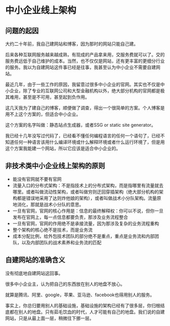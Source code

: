 # 中小企业线上架构

## 问题的起因

大约二十年前，我自己建网站和博客，因为那时的网站只能自己建。

后来各种互联网服务越来越成熟，有现成的产品拿来用，交服务费就可以了。交的服务费远低于自己维护的成本。当然，也不仅仅是网站，还有更丰富的更细分行业的服务。我以为自建网站这件事已经是往事，我甚至认为中小企业不需要自建网站。

最近几年，由于一些工作的原因，我留意过很多中小企业的官网。其实也不仅是中小企业，除了专业的互联网公司和大型金融机构以外，绝大部分机构的官网都是极其难用，甚至是不可用，甚至起到负作用。

这几天我为了建自己的博客，顺便做了调查，得出一个很简单的方案。个人博客是用不上这个方案的，但适合中小企业。

这个方案的名字叫做：静态站点生成器，或者SSG or static site generator。

我已经十几年没写过代码了，已经看不懂任何编程语言的任何一个语句了，已经不知道任何一种语言该用什么编译环境或什么解释环境或者什么运行环境了，但是用这个方案我能建一个网站，所以它应该是适合中小企业的。

## **非技术类中小企业线上架构的原则**

* 能没有官网就不要有官网
* 流量入口的分布式架构：不是指技术上的分布式架构，而是指哪里有流量就去哪里。或者叫做流动性架构，或者叫做穷则迂回穿插架构（绝大部分机构的架构都是错误地采用了达则炸他娘的架构），或者叫做战术小分队架构。流量原地消化，那就是战术小分队的意思。
* 一旦有官网，官网的核心作用是：信息的最终解释权：你可以不说，但你一旦发布在官网上，每一点信息都要负责，那涉及业务流程整合
* 一旦有官网，官网的作用绝不是承接流量，因为那涉及复杂的业务流程重构
* 整个架构的核心绝不是技术，而是业务流
* 成本分配比例，给外包技术团队的部分绝不是重点，重点是业务流和内部团队，以及内部团队的战术素养和业务流的匹配

## 自建网站的准确含义

没有彻底地自建网站这回事。

很多中小企业主，认为把自己的东西放在别人的地盘不放心。

就算是腾讯、阿里、google，苹果、亚马逊、facebook也得用别人的服务。

事实上，你总归要用别人的基础设施，基础设施的架构已经有了很多层，你归根结底都在别人的地盘。只有茹毛饮血的时代，人才可能有自己的地盘。我们说的自建网站，只是从最上面一层，稍微往下挪一层。



